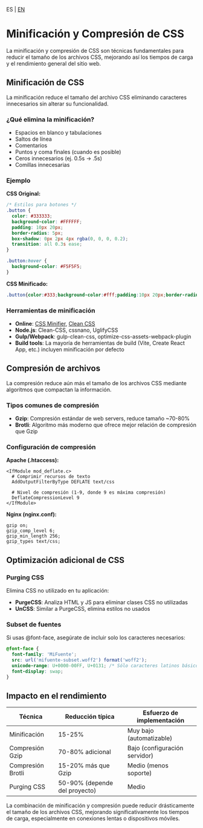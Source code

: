 <!-- MULTILANGUAJE MENU START -->
ES | [EN](https://lckpig.gitbook.io/practical-dev-handbook/css/optimization/minification-and-compression)
<!-- MULTILANGUAJE MENU END -->

# Minificación y Compresión de CSS

La minificación y compresión de CSS son técnicas fundamentales para reducir el tamaño de los archivos CSS, mejorando así los tiempos de carga y el rendimiento general del sitio web.

## Minificación de CSS

La minificación reduce el tamaño del archivo CSS eliminando caracteres innecesarios sin alterar su funcionalidad.

### ¿Qué elimina la minificación?

- Espacios en blanco y tabulaciones
- Saltos de línea
- Comentarios
- Puntos y coma finales (cuando es posible)
- Ceros innecesarios (ej. 0.5s → .5s)
- Comillas innecesarias

### Ejemplo

**CSS Original:**
```css
/* Estilos para botones */
.button {
  color: #333333;
  background-color: #FFFFFF;
  padding: 10px 20px;
  border-radius: 5px;
  box-shadow: 0px 2px 4px rgba(0, 0, 0, 0.2);
  transition: all 0.3s ease;
}

.button:hover {
  background-color: #F5F5F5;
}
```

**CSS Minificado:**
```css
.button{color:#333;background-color:#fff;padding:10px 20px;border-radius:5px;box-shadow:0 2px 4px rgba(0,0,0,.2);transition:all .3s ease}.button:hover{background-color:#f5f5f5}
```

### Herramientas de minificación

- **Online**: [CSS Minifier](https://cssminifier.com/), [Clean CSS](https://www.cleancss.com/css-minify/)
- **Node.js**: Clean-CSS, cssnano, UglifyCSS
- **Gulp/Webpack**: gulp-clean-css, optimize-css-assets-webpack-plugin
- **Build tools**: La mayoría de herramientas de build (Vite, Create React App, etc.) incluyen minificación por defecto

## Compresión de archivos

La compresión reduce aún más el tamaño de los archivos CSS mediante algoritmos que compactan la información.

### Tipos comunes de compresión

- **Gzip**: Compresión estándar de web servers, reduce tamaño ~70-80%
- **Brotli**: Algoritmo más moderno que ofrece mejor relación de compresión que Gzip

### Configuración de compresión

**Apache (.htaccess):**
```
<IfModule mod_deflate.c>
  # Comprimir recursos de texto
  AddOutputFilterByType DEFLATE text/css
  
  # Nivel de compresión (1-9, donde 9 es máxima compresión)
  DeflateCompressionLevel 9
</IfModule>
```

**Nginx (nginx.conf):**
```
gzip on;
gzip_comp_level 6;
gzip_min_length 256;
gzip_types text/css;
```

## Optimización adicional de CSS

### Purging CSS

Elimina CSS no utilizado en tu aplicación:

- **PurgeCSS**: Analiza HTML y JS para eliminar clases CSS no utilizadas
- **UnCSS**: Similar a PurgeCSS, elimina estilos no usados

### Subset de fuentes

Si usas @font-face, asegúrate de incluir solo los caracteres necesarios:

```css
@font-face {
  font-family: 'MiFuente';
  src: url('mifuente-subset.woff2') format('woff2');
  unicode-range: U+0000-00FF, U+0131; /* Sólo caracteres latinos básicos */
  font-display: swap;
}
```

## Impacto en el rendimiento

| Técnica           | Reducción típica              | Esfuerzo de implementación    |
| ----------------- | ----------------------------- | ----------------------------- |
| Minificación      | 15-25%                        | Muy bajo (automatizable)      |
| Compresión Gzip   | 70-80% adicional              | Bajo (configuración servidor) |
| Compresión Brotli | 15-20% más que Gzip           | Medio (menos soporte)         |
| Purging CSS       | 50-90% (depende del proyecto) | Medio                         |

La combinación de minificación y compresión puede reducir drásticamente el tamaño de los archivos CSS, mejorando significativamente los tiempos de carga, especialmente en conexiones lentas o dispositivos móviles. 